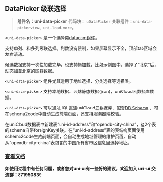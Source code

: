 ## DataPicker 级联选择

> **组件名：uni-data-picker**
> 代码块： `uDataPicker`
> 关联组件：`uni-data-pickerview`、`uni-load-more`。


`<uni-data-picker>` 是一个选择类[datacom组件](https://uniapp.dcloud.net.cn/component/datacom)。

支持单列、和多列级联选择。列数没有限制，如果屏幕显示不全，顶部tab区域会左右滚动。

候选数据支持一次性加载完毕，也支持懒加载，比如示例图中，选择了“北京”后，动态加载北京的区县数据。

`<uni-data-picker>` 组件尤其适用于地址选择、分类选择等选择类。

`<uni-data-picker>` 支持本地数据、云端静态数据(json)，uniCloud云数据库数据。

`<uni-data-picker>` 可以通过JQL直连uniCloud云数据库，配套[DB Schema](https://uniapp.dcloud.net.cn/uniCloud/schema)
，可在schema2code中自动生成前端页面，还支持服务器端校验。

在uniCloud数据表中新建表“uni-id-address”和“opendb-city-china”，这2个表的schema自带foreignKey关联。在“uni-id-address”表的表结构页面使用schema2code生成前端页面，会自动生成地址管理的维护页面，自动从“opendb-city-china”表包含的中国所有省市区信息里选择地址。

### [查看文档](https://uniapp.dcloud.io/component/uniui/uni-data-picker)

#### 如使用过程中有任何问题，或者您对uni-ui有一些好的建议，欢迎加入 uni-ui 交流群：871950839